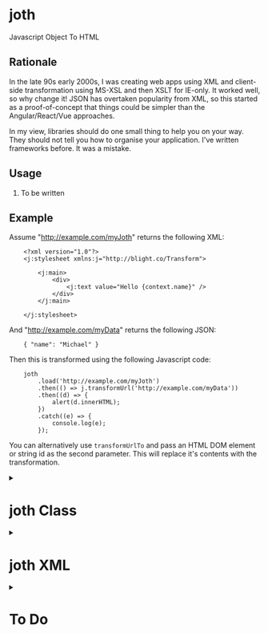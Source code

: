 # joth
Javascript Object To HTML

## Rationale

In the late 90s early 2000s, I was creating web apps using XML and client-side transformation using MS-XSL and then XSLT for IE-only. It worked well, 
so why change it! JSON has overtaken popularity from XML, so this started as a proof-of-concept that things could be simpler than the 
Angular/React/Vue approaches.

In my view, libraries should do one small thing to help you on your way. They should not tell you how to organise your application. I've written frameworks 
before. It was a mistake.

## Usage

1. To be written

## Example

Assume "http://example.com/myJoth" returns the following XML:
```
    <?xml version="1.0"?>
    <j:stylesheet xmlns:j="http://blight.co/Transform">

        <j:main>
            <div>
                <j:text value="Hello {context.name}" />
            </div>
        </j:main>

    </j:stylesheet>
```

And "http://example.com/myData" returns the following JSON:
```
    { "name": "Michael" }
```

Then this is transformed using the following Javascript code:
```
	joth
		.load('http://example.com/myJoth')
		.then(() => j.transformUrl('http://example.com/myData'))
		.then((d) => {
			alert(d.innerHTML);
		})
		.catch((e) => {
			console.log(e);
		});
```
You can alternatively use `transformUrlTo` and pass an HTML DOM element or string id as the second parameter. This will replace it's contents with the transformation.

<details><summary><h1>joth Class</h1></summary>

<details><summary><h2>Properties</h2></summary>

### Options

This is an object containing the properties below. An example is:
```
    j.options = { includeComments: true }
```
- `includeComments` will generate HTML comments for the start and end in the transformed output for all `j:` nodes. To help with
debugging.
- `debug` to write logs to the console if it is greater than 0. A value of 5 writes important details, 10 writes the most detail.

</details>

<details><summary><h2>Methods</h2></summary>

### load(url)

Returns a Promise to load joth XML from the specified URL.

### loadString(s)

Loads joth XML from the specified string. Normally only useful for testing.

### toString(e, nsPrefix)

Converts the XML node, e, to a string. If e is null, it converts the whole joth XML. If e is not null, it also attempts to
remove the namespace that would otherwise be added if `nsPrefix` is supplied.

### transformJSON(json)

Perform the transformation using the supplied object and previously loaded joth XML.
The result is returned as a DIV element.

### transformUrl(url)

Returns a Promise to load JSON from the specified URL and perform the transformation using the previously loaded joth XML.
The result is returned as a DIV element in the resolve for the Promise.

### transformUrlTo(url, dest)

Returns a Promise to call `transformUrl(url)` and then clear the contents of `dest` and load the children of the returned DIV as
children under `dest`. If `dest` is a string, it is assumed to be the id of a document element. Otherwise it is assumed to be the
document element.

### _whatever()

These are all "private" methods and don't do anything useful outside the appropriate context.

</details>

</details>

<details><summary><h1>joth XML</h1></summary>

<details><summary><h2>Operations</h2></summary>

In the descriptions below:
- "attr" refers to an attribute value that can optionally contain parentheses to evaluate. Examples are `"static"`,
`"{context.myProperty}"` and `"test-{vars.number}"`.
- "eval" refers to an attribute value that is also evaluated as a whole. If it doesn't contain parentheses, and doesn't start with
"context.", "args.", "vars.", it will be prefixed with "context." automatically. This is to provide greater similarity to XSLT.
- square brackets [] indicate that an attribute is optional.

### j:call name="attr" [select="eval"] [ argName="attr" ...]

Calls the named `j:function`. The current context will be passed, unless the call has a "select" attribute. All of the attributes
on the node will also be passed as "args". This also means you can't have your own arguments to a function being called "name" or
"select". If "select" is used and it returns null, the call will not be made. Child nodes within this operation are ignored.

### j:call-foreach name="attr" [select="eval"] [ argName="attr" ...]

This is the same as a `j:call` within a `j:foreach`. The context (current or "select" if available) must be an array, in which case the called function gets passed each element of the array, one at a time. If the context is not an array, or has no elements, the `j:else` 
branch will be followed if it exists. If "select" is used and it returns null, the call will not be made. Child nodes within this operation are ignored.

### j:choose

This is a case (or switch) statement that contains `j:when` nodes and optionally a `j:else` node. The tests on each `j:when` will be evaluated in sequence, and the first one that returns true will cause the sequence to stop. If none of the `j:when` nodes evaluate to
true, the `j:else/j:otherwise` branch will be followed if it exists.

### j:else

This is an else clause for `j:call-foreach`, `j:case`, and `j:if`.

### j:function name="functionName"

Used for defining functions that are called using `j:call` or `j:call-foreach`. For example:
```
    <j:function name="myFunction">
```
All attributes on the call are considered to be arguments to the function, and are accessed within the funciton using "vars".

### j:foreach [select="eval"] [ argName="attr" ...]

The context (current or "select" if available) must be an array, in which case thechildren are processed one at a time. If the context is not an array, or has no elements, the `j:else` 
branch will be followed if it exists. If "select" is used and it returns null, the call will not be made.

### j:if test="eval"

Evaluates the "test" attribute, and if true, follows the content (excluding the optional `j:else`). If false, the `j:else` branch will
be followed if it exists.

### j:include href="url"

Used for including other joth xml files. These nodes must be a child of the `j:stylesheet` node. For example:
```
    <j:include href="../../Components/joth/materialdesign.xml" />
```

### j:main

The main part of the code that is executed. The process looks for this node beneath `j:stylesheet`. If multiple exist, only the last
will be used.

### j:stylesheet

This must be the root node of the document, and must have a namespace of "http://blight.co/Transform". 
The only children that will have any relevance are `j:main`, `j:include`, and `j:function`. Everything else will be ignored.

### j:text value="attr"

Includes the content and optional "value" attribute as text. If both are present, the "value" attribute comes first. The
following two operations would be equivalent:
```
    <j:text value="{context.myProperty}" />
    <j:value-of select="myProperty" />
```

### j:value-of select="eval"

Includes the content and optional "select" attribute as text. If both are present, the "value" attribute comes first.
If the "select" does not contain parentheses, it is automatically prefixed with "context.". If it does contain parentheses,
the content is first expanded, and then evaluated. For example, given a context of `{ a: 1, b: 2, field1: "John", field2: "Mary" }`:
```
    <j:value-of select="context.field{context.a}" />    - Produces "John"
    <j:text value="{a}+{b}" />                          - Produces "1+2"
    <j:value-of select="{a}+{b}" />                     - Produces "3"
```

### j:variable name="variableName" [ value="attr" ]

Sets one global variable based on the value attribute on the node as well as the content of the node. Also see `j:variables`.

### j:variables [variableName="attr" ...]

Sets global variables based on the attributes on the node. Variables are accessed with "vars".
For example, assuming the context is `{ name: "Michael" }`:
```
    <j:variables country="Australia" message="Hello {name}" />
```
These variables would then be accessed using `{vars.country}` and `{vars.message}`. The `j:variables` operation ignores any node content, whereas `j:variable` includes content. Use `j:variable` instead of `j:variables` when
you need more complex logic (eg. content including `j:if`).

### j:anythingelse

Anything unrecognised is ignored, including children of that node. Therefore you could put `j:comment` around code to comment it out.

</details>

<details><summary><h2>Context</h2></summary>

As with XSLT, there is the concept of a context, which starts at the root of the JSON (which can also always be accessed as `root`). Every time
a "select" is interpreted it changes the context. For example, with the following JSON:
```
    { person: { name: "Michael", address: { street: "1 Home Street", suburb: "Homely Meadows" }}}
```
The context will start at the top (ie. `context.person` exists). A select of "person.address" would change the context such that `context.street`
and `context.suburb` are available.

</details>

<details><summary><h2>Args</h2></summary>

All of the attributes on `j:call/j:call-foreach` are passed to the `j:function` as arguments (args). They can be referenced within the function as
`args.functionName`. There is one special argument called `$info` which is provided for `j:call-foreach`, which provides the following:

- `args.$info.position` is equivalent to `position()` in XSLT, and is the 1-based index into the for-each loop.
- `args.$info.count` is the total number of items to be looped by the for-each.
- `args.$info.isFirst` is true for the first loop item (ie. position = 1).
- `args.$info.isLast` is true for the last loop item (ie. position = count).

</details>

<details><summary><h2>Parentheses</h2></summary>

Attributes containing the `{}` parentheses are interpreted as Javascript, which will have access to four properties: root; context; args; and vars.

- root is the top-level JSON object being parsed.
- context is the current JSON object being parsed. The "select" attribute on call nodes cause the context to change.
- args are all the attributes on any ancestor `j:call` or `j:call-foreach`. Nested calls will overwrite args of the same name, but 
not change the value in the higher call.
- vars are all the global variables set using `j:variable`.

The "context", "args" and "vars" are accessed using dot notation. For example:
```
    <j:main>
        <j:call name="myFunction" myProperty="1" select="myObject" />
    </j:main>

    <j:function name="myFunction">
        <j:variables v1="myVariable1" v2="myVariable2" />
        <xsl:text value="{context.a} {args.myProperty} {vars.v1}" />
    </j:function>
```
At the point when the call is made and variable is set, the code will have access to `args.myProperty`, `vars.v1`, and `vars.v2`. Similarly, 
the "select" on the call changes the context to "myObject", so `context.a` is "myObject.a" in the JSON.

Since the parentheses contain Javascript, you can include code. For example:
```
    <div class="mdc-card { (context.myThing=="1") ? 'my-class-1' : '' }>
```
Note the following:

- Non-existent attributes parse as an empty string. This allows you to include code such
as `{context.doesntExist.childProperty}` without having to worry that "doesntExist" might be undefined.
- Parentheses cannot be nested. So instead of `{ part{index} }` you could do something like the following:
```
    <j:variables indexed="part{index}" />
    <j:text value="{indexed}" />
``` 
</details>

</details>

<details><summary><h1>To Do</h1></summary>

2. Do I need `j:attributes` and/or `j:attribute`?
4. No browser has been tested other than Chrome.
5. Only some semi-automated test cases so far.
6. Could the initial parse also find errors like imbalanced or nested parentheses?
7. Do I need `j:sort`?

</details>
